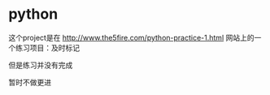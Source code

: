 # python

这个project是在 http://www.the5fire.com/python-practice-1.html 网站上的一个练习项目：及时标记

但是练习并没有完成

暂时不做更进

